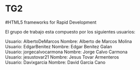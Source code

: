 # TG2

#HTML5 frameworks for Rapid Development



El grupo de trabajo esta compuesto por los siguientes usuarios:



Usuario: AlbertoDeMarcos Nombre: Alberto de Marcos Molina                                                   
Usuario: EdgarBenitez Nombre: Edgar Benitez Galan                                                           
Usuario: jorgecalvocarmona Nombre: Jorge Calvo Carmona                                                      
Usuario: jesustovar21 Nombre: Jesus Tovar Armenteros                                                                
Usuario: Davixgarcia Nombre: David Garcia Cano                                                    
